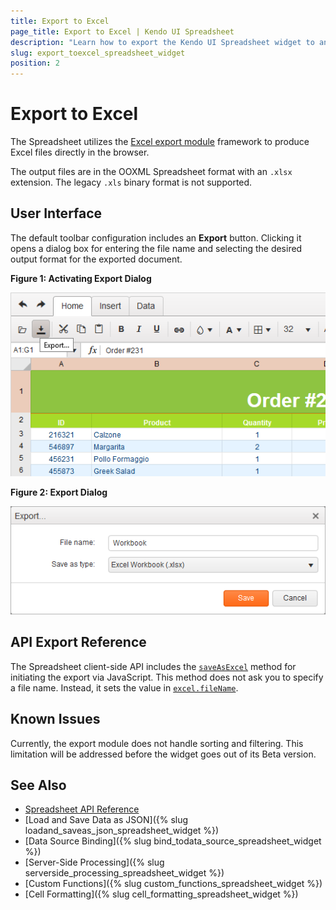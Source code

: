 ```yaml
---
title: Export to Excel
page_title: Export to Excel | Kendo UI Spreadsheet
description: "Learn how to export the Kendo UI Spreadsheet widget to an Excel file in the browser."
slug: export_toexcel_spreadsheet_widget
position: 2
---
```


# Export to Excel

The Spreadsheet utilizes the [Excel export module](/framework/excel/introduction) framework to produce Excel files directly in the browser.

The output files are in the OOXML Spreadsheet format with an `.xlsx` extension. The legacy `.xls` binary format is not supported.

## User Interface

The default toolbar configuration includes an **Export** button. Clicking it opens a dialog box for entering the file name and selecting the desired output format for the exported document.

**Figure 1: Activating Export Dialog**

![Export to Excel](activate-export.png)

**Figure 2: Export Dialog**

![Export to Excel](export-to-excel.png)

## API Export Reference

The Spreadsheet client-side API includes the [`saveAsExcel`](/api/javascript/ui/spreadsheet#methods-saveAsExcel) method for initiating the export via JavaScript. This method does not ask you to specify a file name. Instead, it sets the value in [`excel.fileName`](/api/javascript/ui/spreadsheet.html#configuration-excel.fileName).

## Known Issues

Currently, the export module does not handle sorting and filtering. This limitation will be addressed before the widget goes out of its Beta version.

## See Also

* [Spreadsheet API Reference](/api/javascript/ui/spreadsheet)
* [Load and Save Data as JSON]({% slug loadand_saveas_json_spreadsheet_widget %})
* [Data Source Binding]({% slug bind_todata_source_spreadsheet_widget %})
* [Server-Side Processing]({% slug serverside_processing_spreadsheet_widget %})
* [Custom Functions]({% slug custom_functions_spreadsheet_widget %})
* [Cell Formatting]({% slug cell_formatting_spreadsheet_widget %})
